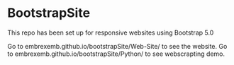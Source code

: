 # BootstrapSite
This repo has been set up for responsive websites using Bootstrap 5.0

Go to embrexemb.github.io/bootstrapSite/Web-Site/ to see the website.
Go to embrexemb.github.io/bootstrapSite/Python/ to see webscrapting demo.

